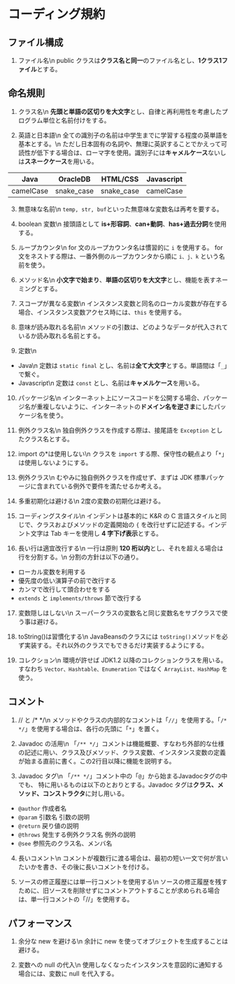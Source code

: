 # コーディング規約

## ファイル構成

1. ファイル名\n
public クラスは**クラス名と同一**のファイル名とし、**1クラス1ファイル**とする。

## 命名規則

1. クラス名\n
**先頭と単語の区切りを大文字**とし、自律と再利用性を考慮したプログラム単位と名前付けをする。

2. 英語と日本語\n
全ての識別子の名前は中学生までに学習する程度の英単語を基本とする。\n
ただし日本固有の名詞や、無理に英訳することでかえって可読性が低下する場合は、ローマ字を使用。識別子には**キャメルケース**ないしは**スネークケース**を用いる。

|Java|OracleDB|HTML/CSS|Javascript|
|:--:|:--:|:--:|:--:|
|camelCase|snake_case|snake_case|camelCase|

3. 無意味な名前\n
`temp, str, buf`といった無意味な変数名は再考を要する。

4. boolean 変数\n
接頭語として **is+形容詞**、**can+動詞**、**has+過去分詞**を使用する。

5. ループカウンタ\n
for 文のループカウンタ名は慣習的に `i` を使用する。
for 文をネストする際は、一番外側のループカウンタから順に `i、j、k` という名前を使う。

6. メソッド名\n
**小文字で始まり**、**単語の区切りを大文字**とし、機能を表すネーミングとする。

7. スコープが異なる変数\n
インスタンス変数と同名のローカル変数が存在する場合、インスタンス変数アクセス時には、`this` を使用する。

8. 意味が読み取れる名前\n
メソッドの引数は、どのようなデータが代入されているか読み取れる名前とする。

9. 定数\n
  * Java\n
    定数は `static final` とし、名前は**全て大文字**とする。単語間は「`_`」で繋ぐ。
  * Javascript\n
    定数は `const` とし、名前は**キャメルケース**を用いる。

10. パッケージ名\n
インターネット上にソースコードを公開する場合、パッケージ名が重複しないように、インターネットの**ドメイン名を逆さま**にしたパッケージ名を使う。

11. 例外クラス名\n
独自例外クラスを作成する際は、接尾語を `Exception` としたクラス名とする。

12. import の*は使用しない\n
クラスを `import` する際、保守性の観点より「`*`」は使用しないようにする。

13. 例外クラス\n
むやみに独自例外クラスを作成せず、まずは JDK 標準パッケージに含まれている例外で要件を満たせるか考える。

14. 多重初期化は避ける\n
2度の変数の初期化は避ける。

15. コーディングスタイル\n
インデントは基本的に K&R の C 言語スタイルと同じで、クラスおよびメソッドの定義開始の `{` を改行せずに記述する。インデント文字は Tab キーを使用し **4 字下げ表示**とする。

16. 長い行は適宜改行する\n
一行は原則 **120 桁以内**とし、それを超える場合は行を分割する。\n
分割の方針は以下の通り。
* ローカル変数を利用する
* 優先度の低い演算子の前で改行する
* カンマで改行して頭合わせをする
* `extends` と `implements/throws` 節で改行する

17. 変数隠しはしない\n
スーパークラスの変数名と同じ変数名をサブクラスで使う事は避ける。

18. toString()は習慣化する\n
JavaBeansのクラスには `toString()`メソッドを必ず実装する。それ以外のクラスでもできるだけ実装するようにする。

19. コレクション\n
環境が許せば JDK1.2 以降のコレクションクラスを用いる。すなわち `Vector、Hashtable、Enumeration` ではなく `ArrayList、HashMap` を使う。

## コメント

1. // と /* */\n
メソッドやクラスの内部的なコメントは「`//`」を使用する。「`/* */`」を使用する場合は、各行の先頭に「`*`」を置く。

2. Javadoc の活用\n
「`/** */`」コメントは機能概要、すなわち外部的な仕様の記述に用い、クラス及びメソッド、クラス変数、インスタンス変数の定義が始まる直前に書く。この2行目以降に機能を説明する。

3. Javadoc タグ\n
「`/** */`」コメント中の「`@`」から始まるJavadocタグの中でも、
特に用いるものは以下のとおりとする。Javadoc タグは**クラス、メソッド、コンストラクタ**に対し用いる。
  * `@author` 作成者名
  * `@param` 引数名 引数の説明
  * `@return` 戻り値の説明
  * `@throws` 発生する例外クラス名 例外の説明
  * `@see` 参照先のクラス名、メンバ名

4. 長いコメント\n
コメントが複数行に渡る場合は、最初の短い一文で何が言いたいかを書き、その後に長いコメントを付ける。

5. ソースの修正履歴には単一行コメントを使用する\n
ソースの修正履歴を残すために、旧ソースを削除せずにコメントアウトすることが求められる場合は、単一行コメントの「//」を使用する。

## パフォーマンス

1. 余分な new を避ける\n
余計に new を使ってオブジェクトを生成することは避ける。

2. 変数への null の代入\n
使用しなくなったインスタンスを意図的に通知する場合には、変数に null を代入する。

